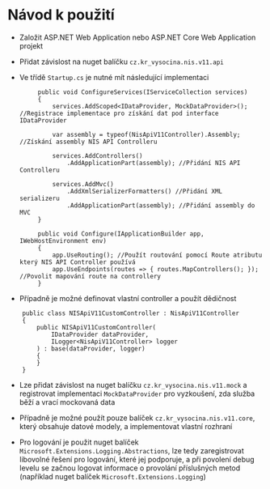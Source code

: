 ﻿# Návod k použití      

* Založit ASP.NET Web Application nebo ASP.NET Core Web Application projekt

* Přidat závislost na nuget balíčku `cz.kr_vysocina.nis.v11.api`

* Ve třídě `Startup.cs` je nutné mít následující implementaci
   ```     
        public void ConfigureServices(IServiceCollection services)
        {
            services.AddScoped<IDataProvider, MockDataProvider>(); //Registrace implementace pro získání dat pod interface IDataProvider

            var assembly = typeof(NisApiV11Controller).Assembly; //Získání assembly NIS API Controlleru

            services.AddControllers()
                .AddApplicationPart(assembly); //Přidání NIS API Controlleru

            services.AddMvc()
                .AddXmlSerializerFormatters() //Přidání XML serializeru
                .AddApplicationPart(assembly); //Přidání assembly do MVC
        }
        
        public void Configure(IApplicationBuilder app, IWebHostEnvironment env)
        {            
            app.UseRouting(); //Použít routování pomocí Route atributu který NIS API Controller používá            
            app.UseEndpoints(routes => { routes.MapControllers(); }); //Povolit mapování route na controllery
        }
   ```   
* Případně je možné definovat vlastní controller a použít dědičnost

```
    public class NISApiV11CustomController : NisApiV11Controller
    {
        public NISApiV11CustomController(
            IDataProvider dataProvider,
            ILogger<NisApiV11Controller> logger
        ) : base(dataProvider, logger)
        {
        }
    }
``` 
* Lze přidat závislost na nuget balíčku `cz.kr_vysocina.nis.v11.mock` a registrovat implementaci `MockDataProvider` pro vyzkoušení, zda služba běží a vrací mockovaná data

* Případně je možné použít pouze balíček `cz.kr_vysocina.nis.v11.core`, který obsahuje datové modely, a implementovat vlastní rozhraní

* Pro logování je použit nuget balíček `Microsoft.Extensions.Logging.Abstractions`, lze tedy zaregistrovat libovolné řešení pro logování, které jej podporuje, a při povolení debug levelu se začnou logovat informace o provolání příslušných metod (například nuget balíček `Microsoft.Extensions.Logging`)

